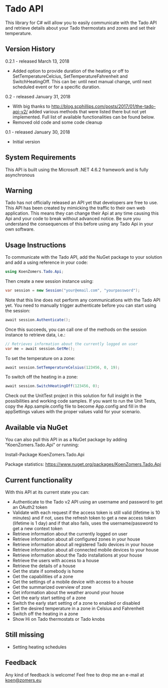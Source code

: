 # Tado API
This library for C# will allow you to easily communicate with the Tado API and retrieve details about your Tado thermostats and zones and set their temperature.
## Version History

0.2.1 - released March 13, 2018

- Added option to provide duration of the heating or off to SetTemperatureCelcius, SetTemperatureFahrenheit and SwitchHeatingOff. This can be: until next manual change, until next scheduled event or for a specific duration.

0.2 - released January 31, 2018

- With big thanks to http://blog.scphillips.com/posts/2017/01/the-tado-api-v2/ added various methods that were listed there but not yet implemented. Full list of available functionalities can be found below.
- Removed old code and some code cleanup

0.1 - released January 30, 2018

- Initial version

## System Requirements

This API is built using the Microsoft .NET 4.6.2 framework and is fully asynchronous

## Warning

Tado has not officially released an API yet that developers are free to use. This API has been created by mimicking the traffic to their own web application. This means they can change their Api at any time causing this Api and your code to break without advanced notice. Be sure you understand the consequences of this before using any Tado Api in your own software.

## Usage Instructions

To communicate with the Tado API, add the NuGet package to your solution and add a using reference in your code:

```C#
using KoenZomers.Tado.Api;
```

Then create a new session instance using:

```C#
var session = new Session("your@email.com", "yourpassword");
```

Note that this line does not perform any communications with the Tado API yet. You need to manually trigger authenticate before you can start using the session:

```C#
await session.Authenticate();
```

Once this succeeds, you can call one of the methods on the session instance to retrieve data, i.e.:

```C#
// Retrieves information about the currently logged on user
var me = await session.GetMe();
```

To set the temperature on a zone:

```C#
await session.SetTemperatureCelsius(123456, 0, 19);
```

To switch off the heating in a zone:

```C#
await session.SwitchHeatingOff(123456, 0);
```

Check out the UnitTest project in this solution for full insight in the possibilities and working code samples. If you want to run the Unit Tests, copy the App.sample.config file to become App.config and fill in the appSettings values with the proper values valid for your scenario.

## Available via NuGet

You can also pull this API in as a NuGet package by adding "KoenZomers.Tado.Api" or running:

Install-Package KoenZomers.Tado.Api

Package statistics: https://www.nuget.org/packages/KoenZomers.Tado.Api

## Current functionality

With this API at its current state you can:

- Authenticate to the Tado v2 API using an username and password to get an OAuth2 token
- Validate with each request if the access token is still valid (lifetime is 10 minutes) and if not, uses the refresh token to get a new access token (lifetime is 1 day) and if that also fails, uses the username/password to get a new context token
- Retrieve information about the currently logged on user
- Retrieve information about all configured zones in your house
- Retrieve information about all registered Tado devices in your house
- Retrieve information about all connected mobile devices to your house
- Retrieve information about the Tado installations at your house
- Retrieve the users with access to a house
- Retrieve the details of a house
- Get the state if somebody is home
- Get the capabilities of a zone
- Get the settings of a mobile device with access to a house
- Get the summarized overview of zone
- Get information about the weather around your house
- Get the early start setting of a zone
- Switch the early start setting of a zone to enabled or disabled
- Set the desired temperature in a zone in Celsius and Fahrenheit
- Switch off the heating in a zone
- Show Hi on Tado thermostats or Tado knobs

## Still missing

- Setting heating schedules

## Feedback

Any kind of feedback is welcome! Feel free to drop me an e-mail at koen@zomers.eu